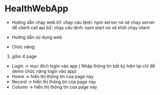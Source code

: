 # HealthWebApp

- Hướng dẫn chạy web
b1: chạy câu lệnh: npm server nó sẽ chạy server để client call api
b2: chạy câu lệnh: npm start nó sẽ khởi chạy client

- Hướng dẫn sử dụng web
+ Chức năng:
1. gồm 4 page 
- Login -> mục đích login vào app ( Nhập thông tin bất kỳ hiện tại chỉ để demo chức năng login vào app)
- Home -> hiển thị thông tin của page này
- Record -> hiển thị thông tin của page này
- Column -> hiển thị thông tin của page này